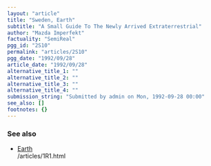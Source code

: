 ```yaml
---
layout: "article"
title: "Sweden, Earth"
subtitle: "A Small Guide To The Newly Arrived Extraterrestrial"
author: "Mazda Imperfekt"
factuality: "SemiReal"
pgg_id: "2S10"
permalink: "articles/2S10"
pgg_date: "1992/09/28"
article_date: "1992/09/28"
alternative_title_1: ""
alternative_title_2: ""
alternative_title_3: ""
alternative_title_4: ""
submission_string: "Submitted by admin on Mon, 1992-09-28 00:00"
see_also: []
footnotes: {}
---
```

<div>
<h3>See also</h3>
<ul compact>
<li>
<a href="/web/20130205191253/http://galactic-guide.com/articles/1R1.html">Earth</a>
<div id="pggxref">/articles/1R1.html</div>
</li>
</ul>
<!--Amazon_CLS_IM_END-->
</div>

